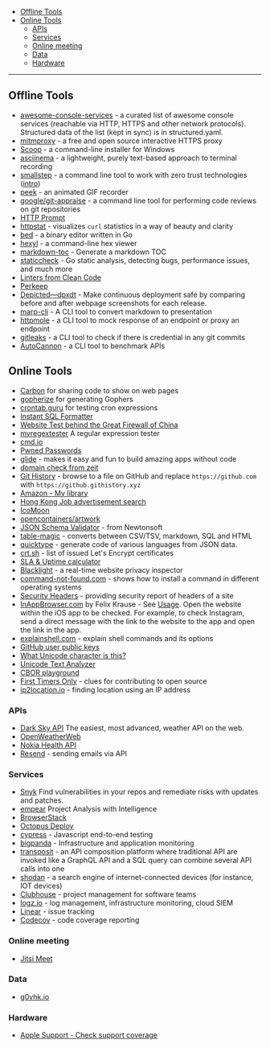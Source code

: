 - [Offline Tools](#offline-tools)
- [Online Tools](#online-tools)
  * [APIs](#apis)
  * [Services](#services)
  * [Online meeting](#online-meeting)
  * [Data](#data)
  * [Hardware](#hardware)
____

## Offline Tools

- [awesome-console-services](https://github.com/chubin/awesome-console-services/blob/master/README.md) -
  a curated list of awesome console services
  (reachable via HTTP, HTTPS and other network protocols). Structured data of
  the list (kept in sync) is in structured.yaml.
- [mitmproxy](https://mitmproxy.org/) - a free and open source interactive HTTPS proxy
- [Scoop](https://scoop.sh/) - a command-line installer for Windows
- [asciinema](https://asciinema.org/) - a lightweight, purely text-based approach to terminal recording
- [smallstep](https://smallstep.com/) - a command line tool to work with zero
    trust technologies
    ([intro](https://smallstep.com/blog/zero-trust-swiss-army-knife.html))
- [peek](https://github.com/phw/peek) - an animated GIF recorder
- [google/git-appraise](https://github.com/google/git-appraise) - a command line tool for performing code reviews on git repositories
- [HTTP Prompt](http://http-prompt.com/)
- [httpstat](https://github.com/davecheney/httpstat) - visualizes `curl` statistics in a way of beauty and clarity
- [bed](https://github.com/itchyny/bed) - a binary editor written in Go
- [hexyl](https://github.com/sharkdp/hexyl) - a command-line hex viewer
- [markdown-toc](https://github.com/jonschlinkert/markdown-toc) - Generate a markdown TOC
- [staticcheck](https://github.com/dominikh/go-tools) - Go static analysis, detecting bugs, performance issues, and much more
- [Linters from Clean Code](https://github.com/showcases/clean-code-linters)
- [Perkeep](https://perkeep.org/)
- [Depicted—dpxdt](https://github.com/bslatkin/dpxdt) - Make continuous
  deployment safe by comparing before and after webpage screenshots for each
  release.
- [marp-cli](https://github.com/marp-team/marp-cli) - A CLI tool to convert
  markdown to presentation
- [httpmole](https://github.com/jcchavezs/httpmole) - a CLI tool to mock
  response of an endpoint or proxy an endpoint
- [gitleaks](https://github.com/zricethezav/gitleaks) - a CLI tool to check if
  there is credential in any git commits
- [AutoCannon](https://github.com/mcollina/autocannon) - a CLI tool to benchmark
  APIs

## Online Tools

- [Carbon](https://carbon.now.sh) for sharing code to show on web pages
- [gopherize](https://gopherize.me) for generating Gophers
- [crontab.guru](https://crontab.guru/) for testing cron expressions
- [Instant SQL Formatter](http://www.dpriver.com/pp/sqlformat.htm)
- [Website Test behind the Great Firewall of China](https://www.websitepulse.com/tools/china-firewall-test)
- [myregextester](https://myregextester.com/index.php) A regular expression tester
- [cmd.io](https://cmd.io)
- [Pwned Passwords](https://haveibeenpwned.com/Passwords)
- [glide](https://heyglide.com/) - makes it easy and fun to build amazing apps
    without code
- [domain check from zeit](https://zeit.co/domains)
- [Git History](https://github.com/pomber/git-history) - browse to a file on
    GitHub and replace `https://github.com` with `https://github.githistory.xyz`
- [Amazon - My library](https://www.amazon.com/mycd)
- [Hong Kong Job advertisement search](http://david.co/job.php)
- [IcoMoon](https://icomoon.io/)
- [opencontainers/artwork](https://github.com/opencontainers/artwork)
- [JSON Schema Validator](https://www.jsonschemavalidator.net/) - from
  Newtonsoft
- [table-magic](https://stevecat.net/table-magic/) - converts between CSV/TSV,
  markdown, SQL and HTML
- [quicktype](https://app.quicktype.io/) - generate code of various languages
  from JSON data.
- [crt.sh](https://crt.sh/) - list of issued Let's Encrypt
  certificates
- [SLA & Uptime calculator](https://uptime.is/)
- [Blacklight](https://themarkup.org/blacklight) - a real-time website privacy
  inspector
- [command-not-found.com](https://command-not-found.com/) - shows how to install
  a command in different operating systems
- [Security Headers](https://securityheaders.com/) - providing security report
  of headers of a site
- [InAppBrowser.com](https://inappbrowser.com/) by Felix Krause - See
  [Usage](https://krausefx.com/blog/announcing-inappbrowsercom-see-what-javascript-commands-get-executed-in-an-in-app-browser).
  Open the website within the iOS app to be checked. For example, to check
  Instagram, send a direct message with the link to the website to the app and
  open the link in the app.
- [explainshell.com](https://explainshell.com/) - explain shell commands and its
  options
- [GitHub user public keys](https://github.com/alexhokl.keys)
- [What Unicode character is
  this?](https://www.babelstone.co.uk/Unicode/whatisit.html)
- [Unicode Text Analyzer](https://www.fontspace.com/unicode/analyzer)
- [CBOR playground](https://cbor.me/)
- [First Timers Only](https://www.firsttimersonly.com/) - clues for contributing
  to open source
- [ip2location.io](https://www.ip2location.io/) - finding location using an IP
  address

### APIs

- [Dark Sky API](https://darksky.net/dev) The easiest, most advanced, weather API on the web.
- [OpenWeatherWeb](http://openweathermap.org/API)
- [Nokia Health API](https://developer.health.nokia.com/api)
- [Resend](https://resend.com/) - sending emails via API

### Services

- [Snyk](https://snyk.io/) Find vulnerabilities in your repos and remediate risks with updates and patches.
- [empear](https://www.empear.com/) Project Analysis with Intelligence
- [BrowserStack](https://www.browserstack.com/)
- [Octopus Deploy](https://octopus.com/)
- [cypress](https://www.cypress.io) - Javascript end-to-end testing
- [bigpanda](https://www.bigpanda.io/) - Infrastructure and application monitoring
- [transposit](https://www.transposit.com/) - an API composition platform
  where traditional API are invoked like a GraphQL API and a SQL query can
  combine several API calls into one
- [shodan](https://www.shodan.io/) - a search engine of internet-connected
  devices (for instance, IOT devices)
- [Clubhouse](https://clubhouse.io/) - project management for software teams
- [logz.io](https://logz.io/) - log management, infrastructure monitoring,
  cloud SIEM
- [Linear](https://linear.app/) - issue tracking
- [Codecov](https://about.codecov.io/) - code coverage reporting

### Online meeting

- [Jitsi Meet](https://meet.jit.si/)

### Data

- [g0vhk.io](https://g0vhk.io)

### Hardware

- [Apple Support - Check support coverage](https://checkcoverage.apple.com/ie/en/)
